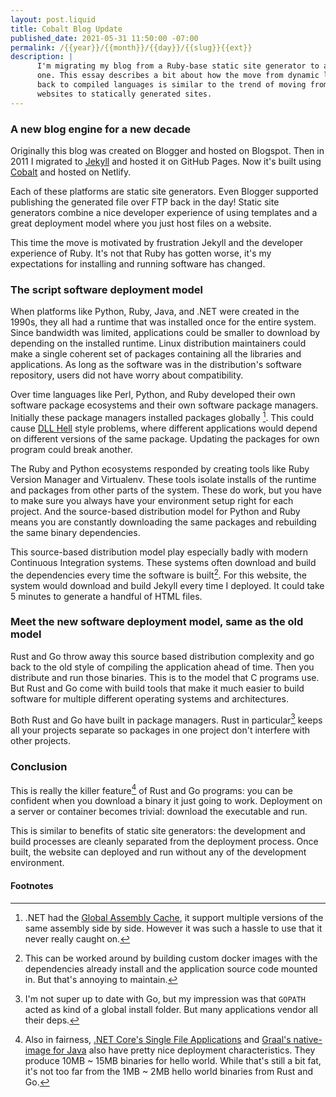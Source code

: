 ```yaml
---
layout: post.liquid
title: Cobalt Blog Update
published_date: 2021-05-31 11:50:00 -07:00
permalink: /{{year}}/{{month}}/{{day}}/{{slug}}{{ext}}
description: |
      I'm migrating my blog from a Ruby-base static site generator to a Rust-based
      one. This essay describes a bit about how the move from dynamic languages
      back to compiled languages is similar to the trend of moving from dynamic
      websites to statically generated sites.
---
```


### A new blog engine for a new decade

Originally this blog was created on Blogger and hosted on Blogspot. Then in 2011
I migrated to [Jekyll](https://jekyllrb.com/)
and hosted it on GitHub Pages. Now it's built using [Cobalt](https://cobalt-org.github.io/)
and hosted on Netlify.

Each of these platforms are static site generators. Even Blogger supported publishing
the generated file over FTP back in the day! Static site generators combine a nice
developer experience of using templates and a great deployment model where you
just host files on a website.

This time the move is motivated by frustration Jekyll and the developer experience
of Ruby. It's not that Ruby has gotten worse, it's my expectations for installing
and running software has changed.

### The script software deployment model

When platforms like Python, Ruby, Java, and .NET were created in the 1990s, they
all had a runtime that was installed once for the entire system. Since bandwidth
was limited, applications could be smaller to download by depending on the installed
runtime. Linux distribution maintainers could make a single coherent set of
packages containing all the libraries and applications. As long as the software was
in the distribution's software repository, users did not have worry about compatibility.

Over time languages like Perl, Python, and Ruby developed their own software package
ecosystems and their own software package managers. Initially these package managers
installed packages globally [^1]. This could cause
[DLL Hell](https://en.wikipedia.org/wiki/DLL_Hell)
style problems, where different applications would depend on different versions
of the same package. Updating the packages for own program could break another.

The Ruby and Python ecosystems responded by creating tools like Ruby Version Manager and Virtualenv.
These tools isolate installs of the runtime and packages from other parts of the
system. These do work, but you have to make sure you always have your environment
setup right for each project. And the source-based distribution model for Python
and Ruby means you are constantly downloading the same packages and rebuilding the
same binary dependencies.

This source-based distribution model play especially badly with modern Continuous
Integration systems. These systems often download and build the dependencies
every time the software is built[^2]. For this website, the system would download and
build Jekyll every time I deployed. It could take 5 minutes to generate a handful
of HTML files.

### Meet the new software deployment model, same as the old model

Rust and Go throw away this source based distribution complexity and go back to
the old style of compiling the application ahead of time. Then you distribute and
run those binaries. This is to the model that C programs use. But Rust and Go come with build
tools that make it much easier to build software for multiple different operating systems
and architectures.

Both Rust and Go have built in package managers. Rust in particular[^3] keeps all
your projects separate so packages in one project don't interfere with other projects.

### Conclusion

This is really the killer feature[^4] of Rust and Go programs: you can be confident
when you download a binary it just going to work. Deployment on a server or
container becomes trivial: download the executable and run.

This is similar to benefits of static site generators: the development and build
processes are cleanly separated from the deployment process. Once built, the website
can deployed and run without any of the development environment.

#### Footnotes

[^1]: .NET had the [Global Assembly Cache](https://docs.microsoft.com/en-us/dotnet/framework/app-domains/gac),
      it support multiple versions of the same assembly side by side. However it
      was such a hassle to use that it never really caught on.

[^2]: This can be worked around by building custom docker images with the
      dependencies already install and the application source code mounted in.
      But that's annoying to maintain.

[^3]: I'm not super up to date with Go, but my impression was that `GOPATH` acted
      as kind of a global install folder. But many applications vendor all their
      deps.

[^4]: Also in fairness, [.NET Core's Single File Applications](https://docs.microsoft.com/dotnet/core/deploying/single-file)
      and [Graal's native-image for Java](https://www.graalvm.org/reference-manual/native-image/)
      also have pretty nice deployment characteristics. They produce
      10MB ~ 15MB binaries for hello world. While that's still a bit fat, it's not too far
      from the 1MB ~ 2MB hello world binaries from Rust and Go.